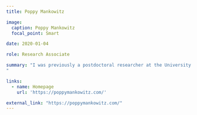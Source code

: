 ```yaml
---
title: Poppy Mankowitz

image:
  caption: Poppy Mankowitz
  focal_point: Smart

date: 2020-01-04

role: Research Associate

summary: "I was previously a postdoctoral researcher at the University of Salzburg, having completed my PhD at the University of St Andrews. I work primarily on formal semantics, pragmatics, the philosophy of language and metaphysics. My current research interests include quantifiers, contextualism, semantic paradoxes, and the role of truth in semantics.
"

links:
  - name: Homepage
    url: 'https://poppymankowitz.com/'

external_link: "https://poppymankowitz.com/"
---
```

